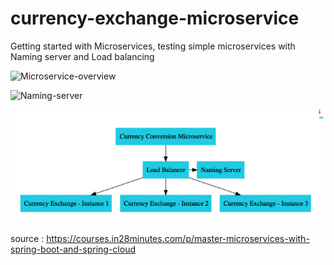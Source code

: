 # currency-exchange-microservice
Getting started with Microservices, testing simple microservices with Naming server and Load balancing

![Microservice-overview](https://user-images.githubusercontent.com/63764427/155869314-234ed5f4-4c0d-473b-a235-fe8f9f57220c.png)

![Naming-server](https://user-images.githubusercontent.com/63764427/155869340-2e2a79b6-3139-441c-aa1e-915ab69b56d2.png)

![Load-balancing](currency-microservice.png)

source : https://courses.in28minutes.com/p/master-microservices-with-spring-boot-and-spring-cloud
